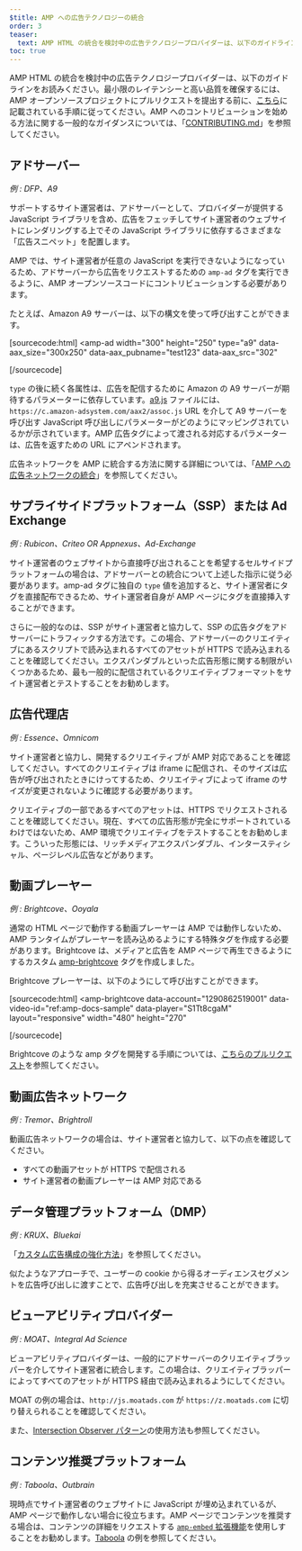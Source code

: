 ```yaml
---
$title: AMP への広告テクノロジーの統合
order: 3
teaser:
  text: AMP HTML の統合を検討中の広告テクノロジープロバイダーは、以下のガイドラインをお読みください。
toc: true
---
```


<!--
This file is imported from https://github.com/ampproject/amphtml/blob/master/ads/_integration-guide.md.
Please do not change this file.
If you have found a bug or an issue please
have a look and request a pull request there.
-->

AMP HTML の統合を検討中の広告テクノロジープロバイダーは、以下のガイドラインをお読みください。最小限のレイテンシーと高い品質を確保するには、AMP オープンソースプロジェクトにプルリクエストを提出する前に、[こちら](https://github.com/ampproject/amphtml/blob/master/ads/../3p/README.md#ads)に記載されている手順に従ってください。AMP へのコントリビューションを始める方法に関する一般的なガイダンスについては、「[CONTRIBUTING.md](https://github.com/ampproject/amphtml/blob/master/ads/../CONTRIBUTING.md)」を参照してください。

## アドサーバー <a name="ad-server"></a>

*例 : DFP、A9*

サポートするサイト運営者は、アドサーバーとして、プロバイダーが提供する JavaScript ライブラリを含め、広告をフェッチしてサイト運営者のウェブサイトにレンダリングする上でその JavaScript ライブラリに依存するさまざまな「広告スニペット」を配置します。

AMP では、サイト運営者が任意の JavaScript を実行できないようになっているため、アドサーバーから広告をリクエストするための `amp-ad` タグを実行できるように、AMP オープンソースコードにコントリビューションする必要があります。

たとえば、Amazon A9 サーバーは、以下の構文を使って呼び出すことができます。

[sourcecode:html] <amp-ad width="300" height="250" type="a9" data-aax_size="300x250" data-aax_pubname="test123" data-aax_src="302"

>

 [/sourcecode]

`type` の後に続く各属性は、広告を配信するために Amazon の A9 サーバーが期待するパラメーターに依存しています。[a9.js](https://github.com/ampproject/amphtml/blob/master/ads/./a9.js) ファイルには、`https://c.amazon-adsystem.com/aax2/assoc.js` URL を介して A9 サーバーを呼び出す JavaScript 呼び出しにパラメーターがどのようにマッピングされているかが示されています。AMP 広告タグによって渡される対応するパラメーターは、広告を返すための URL にアペンドされます。

広告ネットワークを AMP に統合する方法に関する詳細については、「[AMP への広告ネットワークの統合](https://github.com/ampproject/amphtml/blob/master/ads/README.md)」を参照してください。

## サプライサイドプラットフォーム（SSP）または Ad Exchange <a name="supply-side-platform-ssp-or-an-ad-exchange"></a>

*例 : Rubicon、Criteo OR Appnexus、Ad-Exchange*

サイト運営者のウェブサイトから直接呼び出されることを希望するセルサイドプラットフォームの場合は、アドサーバーとの統合について上述した指示に従う必要があります。amp-ad タグに独自の `type` 値を追加すると、サイト運営者にタグを直接配布できるため、サイト運営者自身が AMP ページにタグを直接挿入することができます。

さらに一般的なのは、SSP がサイト運営者と協力して、SSP の広告タグをアドサーバーにトラフィックする方法です。この場合、アドサーバーのクリエイティブにあるスクリプトで読み込まれるすべてのアセットが HTTPS で読み込まれることを確認してください。エクスパンダブルといった広告形態に関する制限がいくつかあるため、最も一般的に配信されているクリエイティブフォーマットをサイト運営者とテストすることをお勧めします。

## 広告代理店 <a name="ad-agency"></a>

*例 : Essence、Omnicom*

サイト運営者と協力し、開発するクリエイティブが AMP 対応であることを確認してください。すべてのクリエイティブは iframe に配信され、そのサイズは広告が呼び出されたときにけってするため、クリエイティブによって iframe のサイズが変更されないように確認する必要があります。

クリエイティブの一部であるすべてのアセットは、HTTPS でリクエストされることを確認してください。現在、すべての広告形態が完全にサポートされているわけではないため、AMP 環境でクリエイティブをテストすることをお勧めします。こういった形態には、リッチメディアエクスパンダブル、インタースティシャル、ページレベル広告などがあります。

## 動画プレーヤー <a name="video-player"></a>

*例 : Brightcove、Ooyala*

通常の HTML ページで動作する動画プレーヤーは AMP では動作しないため、AMP ランタイムがプレーヤーを読み込めるようにする特殊タグを作成する必要があります。Brightcove は、メディアと広告を AMP ページで再生できるようにするカスタム [amp-brightcove](https://github.com/ampproject/amphtml/blob/master/extensions/amp-brightcove/amp-brightcove.md) タグを作成しました。

Brightcove プレーヤーは、以下のようにして呼び出すことができます。

[sourcecode:html] <amp-brightcove data-account="1290862519001" data-video-id="ref:amp-docs-sample" data-player="S1Tt8cgaM" layout="responsive" width="480" height="270"

>

 [/sourcecode]

Brightcove のような amp タグを開発する手順については、[こちらのプルリクエスト](https://github.com/ampproject/amphtml/pull/1052)を参照してください。

## 動画広告ネットワーク <a name="video-ad-network"></a>

*例 : Tremor、Brightroll*

動画広告ネットワークの場合は、サイト運営者と協力して、以下の点を確認してください。

- すべての動画アセットが HTTPS で配信される
- サイト運営者の動画プレーヤーは AMP 対応である

## データ管理プラットフォーム（DMP）<a name="data-management-platform-dmp"></a>

*例 : KRUX、Bluekai*

「[カスタム広告構成の強化方法](https://amp.dev/documentation/components/amp-ad#enhance-incoming-ad-configuration)」を参照してください。

似たようなアプローチで、ユーザーの cookie から得るオーディエンスセグメントを広告呼び出しに渡すことで、広告呼び出しを充実させることができます。

## ビューアビリティプロバイダー <a name="viewability-provider"></a>

*例 : MOAT、Integral Ad Science*

ビューアビリティプロバイダーは、一般的にアドサーバーのクリエイティブラッパーを介してサイト運営者に統合します。この場合は、クリエイティブラッパーによってすべてのアセットが HTTPS 経由で読み込まれるようにしてください。

MOAT の例の場合は、`http://js.moatads.com` が `https://z.moatads.com` に切り替えられることを確認してください。

また、[Intersection Observer パターン](https://github.com/ampproject/amphtml/blob/master/ads/README.md#ad-viewability)の使用方法も参照してください。

## コンテンツ推奨プラットフォーム <a name="content-recommendation-platform"></a>

*例 : Taboola、Outbrain*

現時点でサイト運営者のウェブサイトに JavaScript が埋め込まれているが、AMP ページで動作しない場合に役立ちます。AMP ページでコンテンツを推奨する場合は、コンテンツの詳細をリクエストする [`amp-embed` 拡張機能](https://amp.dev/documentation/components/amp-ad)を使用しすることをお勧めします。[Taboola](https://github.com/ampproject/amphtml/blob/master/ads/taboola.md) の例を参照してください。
